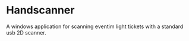 # Handscanner
A windows application for scanning eventim light tickets with a standard usb 2D scanner.
